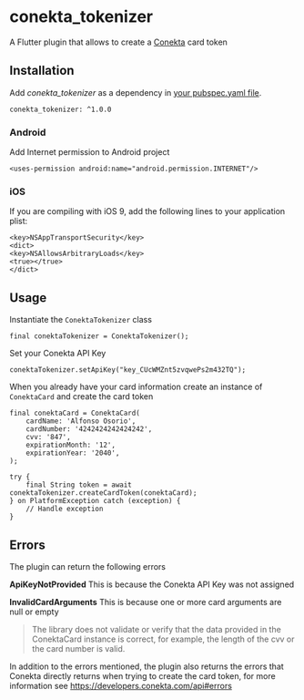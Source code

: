 
# conekta_tokenizer

A Flutter plugin that allows to create a [Conekta](https://www.conekta.com/) card token

## Installation

Add _conekta_tokenizer_ as a dependency in [your pubspec.yaml file](https://flutter.io/platform-plugins/).

```
conekta_tokenizer: ^1.0.0
```

### Android

Add Internet permission to Android project
```
<uses-permission android:name="android.permission.INTERNET"/>
```

### iOS  

If you are compiling with iOS 9, add the following lines to your application plist:
```
<key>NSAppTransportSecurity</key>
<dict>
<key>NSAllowsArbitraryLoads</key>
<true></true>
</dict>
```

## Usage

Instantiate the `ConektaTokenizer` class

	final conektaTokenizer = ConektaTokenizer();

Set your Conekta API Key

	conektaTokenizer.setApiKey("key_CUcWMZnt5zvqwePs2m432TQ");

When you already have your card information create an instance of `ConektaCard` and create the card token

	final conektaCard = ConektaCard(
		cardName: 'Alfonso Osorio',
		cardNumber: '4242424242424242',
		cvv: '847',
		expirationMonth: '12',
		expirationYear: '2040',
	);
	
	try {
		final String token = await conektaTokenizer.createCardToken(conektaCard);
	} on PlatformException catch (exception) {
		// Handle exception
	}

## Errors

The plugin can return the following errors

**ApiKeyNotProvided** This is because the Conekta API Key was not assigned

**InvalidCardArguments** This is because one or more card arguments are null or empty

> The library does not validate or verify that the data provided in the ConektaCard instance is correct, for example, the length of the cvv or the card number is valid.

In addition to the errors mentioned, the plugin also returns the errors that Conekta directly returns when trying to create the card token, for more information see https://developers.conekta.com/api#errors